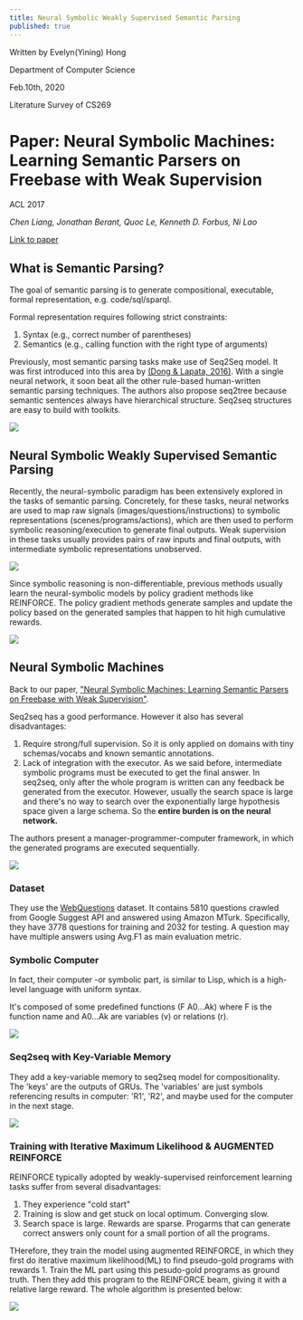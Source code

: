 ```yaml
---
title: Neural Symbolic Weakly Supervised Semantic Parsing
published: true
---
```


Written by Evelyn(Yining) Hong

Department of Computer Science

Feb.10th, 2020

Literature Survey of CS269

# [](#header-1)Paper: Neural Symbolic Machines: Learning Semantic Parsers on Freebase with Weak Supervision
ACL 2017

_Chen Liang, Jonathan Berant, Quoc Le, Kenneth D. Forbus, Ni Lao_

[Link to paper](https://arxiv.org/pdf/1611.00020.pdf)



## [](#header-2)What is Semantic Parsing?

The goal of semantic parsing is to generate compositional, executable, formal representation, e.g. code/sql/sparql.

Formal representation requires following strict constraints:

1. Syntax (e.g., correct number of parentheses)
2. Semantics (e.g., calling function with the right type of arguments)

Previously, most semantic parsing tasks make use of Seq2Seq model. It was first introduced into this area by [(Dong & Lapata, 2016)](https://arxiv.org/pdf/1805.04793.pdf). With a single neural network, it soon beat all the other rule-based human-written semantic parsing techniques. The authors also propose seq2tree because semantic sentences always have hierarchical structure. Seq2seq structures are easy to build with toolkits.

![](https://evelinehong.github.io/assets/images/seq2seq.png)


## [](#header-3)Neural Symbolic Weakly Supervised Semantic Parsing 
Recently, the neural-symbolic paradigm has been extensively explored in the tasks of semantic parsing. Concretely, for these tasks, neural networks are used to map raw signals (images/questions/instructions) to symbolic representations (scenes/programs/actions), which are then used to perform symbolic reasoning/execution to generate final outputs. Weak supervision in these tasks usually provides pairs of raw inputs and final outputs, with intermediate symbolic representations unobserved.

![](https://evelinehong.github.io/assets/images/supervision.png)

Since symbolic reasoning is non-differentiable, previous methods usually learn the neural-symbolic models by policy gradient methods like REINFORCE. The policy gradient methods generate samples and update the policy based on the generated samples that happen to hit high cumulative rewards. 

![](https://evelinehong.github.io/assets/images/reinforce.png)

## [](#header-4)Neural Symbolic Machines
Back to our paper, ["Neural Symbolic Machines: Learning Semantic Parsers on Freebase with Weak Supervision"](https://arxiv.org/pdf/1611.00020.pdf).

Seq2seq has a good performance. However it also has several disadvantages:
1. Require strong/full supervision. So it is only applied on domains with tiny schemas/vocabs and known semantic annotations.
2. Lack of integration with the executor. As we said before, intermediate symbolic programs must be executed to get the final answer. In seq2seq, only after the whole program is written can any feedback be generated from the executor. However, usually the search space is large and there's no way to search over the exponentially large hypothesis space given a large schema. So the **entire burden is on the neural network.**

The authors present a manager-programmer-computer framework, in which the generated programs are executed sequentially.

![](https://evelinehong.github.io/assets/images/MPC.png)

### [](#header-5) Dataset
They use the [WebQuestions](https://worksheets.codalab.org/worksheets/0xba659fe363cb46e7a505c5b6a774dc8a) dataset. It contains 5810 questions crawled from Google Suggest API and answered using Amazon MTurk. Specifically, they have 3778 questions for training and 2032 for testing. A question may have multiple answers using Avg.F1 as main evaluation metric.

### [](#header-6) Symbolic Computer
In fact, their computer -or symbolic part, is similar to Lisp, which is a high-level language with uniform syntax.

It's composed of some predefined functions (F A0...Ak) where F is the function name and A0...Ak are variables (v) or relations (r).

![](https://evelinehong.github.io/assets/images/function.png)

### [](#header-7) Seq2seq with Key-Variable Memory
They add a key-variable memory to seq2seq model for compositionality. The 'keys' are the outputs of GRUs. The 'variables' are just symbols referencing results in computer: 'R1', 'R2', and maybe used for the computer in the next stage.

![](https://evelinehong.github.io/assets/images/nsm.png)

### [](#header-8) Training with Iterative Maximum Likelihood & AUGMENTED REINFORCE
REINFORCE typically adopted by weakly-supervised reinforcement learning tasks suffer from several disadvantages:
1. They experience "cold start"
2. Training is slow and get stuck on local optimum. Converging slow.
3. Search space is large. Rewards are sparse. Progarms that can generate correct answers only count for a small portion of all the programs.

THerefore, they train the model using augmented REINFORCE, in which they first do iterative maximum likelihood(ML) to find pseudo-gold programs with rewards 1. Train the ML part using this pesudo-gold programs as ground truth. Then they add this program to the REINFORCE beam, giving it with a relative large reward. The whole algorithm is presented below:

![](https://evelinehong.github.io/assets/images/algorithm.png)